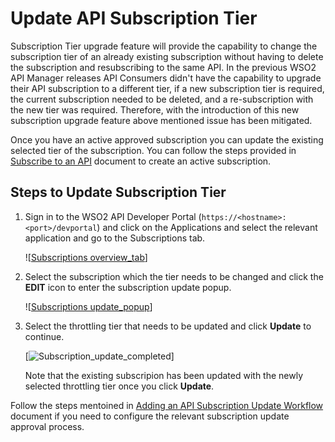 # Update API Subscription Tier

Subscription Tier upgrade feature will provide the capability to change the subscription tier of an already existing subscription without having to delete the subscription and resubscribing to the same API. 
In the previous WSO2 API Manager releases API Consumers didn't have the capability to upgrade their API subscription to a different tier, if a new subscription tier is required, the current subscription needed to be deleted, and a re-subscription with the new tier was required. Therefore, with the introduction of this new subscription upgrade feature above mentioned issue has been mitigated.

Once you have an active approved subscription you can update the existing selected tier of the subscription. 
You can follow the steps provided in [Subscribe to an API]({{base_path}}/learn/consume-api/manage-subscription/subscribe-to-an-api) document to create an active subscription. 

## Steps to Update Subscription Tier

1.  Sign in to the WSO2 API Developer Portal (`https://<hostname>:<port>/devportal`) and click on the Applications and select the relevant application and go to the Subscriptions tab.

    ![[Subscriptions overview_tab]({{base_path}}/assets/img/learn/subscriptions-overview-tab.png)]
 
2.  Select the subscription which the tier needs to be changed and click the **EDIT** icon to enter the subscription update popup.

    ![[Subscriptions update_popup]({{base_path}}/assets/img/learn/subscription-update-popup-start.png)]

3.  Select the throttling tier that needs to be updated and click **Update** to continue.
    
    [![Subscription_update_completed]({{base_path}}/assets/img/learn/subscription-update-completed.png)]
     
     Note that the existing subscripion has been updated with the newly selected throttling tier once you click **Update**. 
     
Follow the steps mentoined in [Adding an API Subscription Update Workflow]({{base_path}}/learn/consume-api/manage-subscription/advanced-topics/adding-an-api-subscription-tier-update-workflow)  document if you need to configure the relevant subscription update approval process. 
